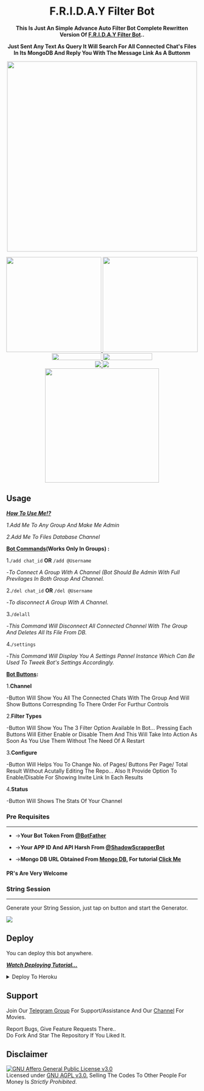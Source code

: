 <h1 align="center">
F.R.I.D.A.Y Filter Bot
</h1>

<p align="center">
<b>This Is Just An Simple Advance Auto Filter Bot Complete Rewritten Version Of <a href='https://github.com/MasterShad0w/FridayFilterBot'>F.R.I.D.A.Y Filter Bot</a>..</b>
</p>
 
<p align="center">
<b>Just Sent Any Text As Query It Will Search For All Connected Chat's Files In Its MongoDB And Reply You With The Message Link As A Buttonm</b>
</p>

<p align="center">
<img src="https://telegra.ph/file/f94c840f80c54492f6d8c.jpg" align="center" width="500" height="500"/>
</p>

<p align="center">
  <a href="https://www.python.org">
    <img src="http://ForTheBadge.com/images/badges/made-with-python.svg" width ="250">
  </a>

  <a href="https://t.me/ShadowKing9o">
    <img src="https://telegra.ph/file/93a7e33b65dc93349c0be.jpg" width="250">
  </a><br>

  <a href="https://t.me/ShadowsArena">
    <img src="https://img.shields.io/badge/Shadow%20Arena-Channel-blue?style=plastic&logo=Telegram" width="130" height="18">
  </a>

  <a href="https://t.me/+9Zhp_GdQVctiNjc1">
    <img src="https://img.shields.io/badge/Movie%20Addaa-Group-blue?style=plastic&logo=Telegram" width="130" height="18">
  </a>
  <br>

  <a href="https://github.com/MasterShad0w/FridayFilterBot/stargazers">
    <img src="https://img.shields.io/github/stars/MasterShad0w/FridayFilterBot?style=social">
  </a>

  <a href="https://github.com/MasterShad0w/FridayFilterBot/fork">
    <img src="https://img.shields.io/github/forks/MasterShad0w/FridayFilterBot?label=Fork&style=social">
  </a>  
  <br>

  <a href="https://youtube.com/channel/UCqVIzF-2AhO_pY4uo8Rr5Hg">
    <img src="https://img.shields.io/badge/Subscribe-Shadow%20Arena-%23FA0606?style=for-the-badge&logo=Youtube" width="300">
  </a>

</p>

## Usage

<b><i><u>How To Use Me!?</u></i></b>

<i>

1.Add Me To Any Group And Make Me Admin

2.Add Me To Files Database Channel

</i>

<b><u>Bot Commands</u>(Works Only In Groups) :</b>

1.<code>/add chat_id</code> <b>OR</b> <code>/add @Username</code>

 -<i>To Connect A Group With A Channel (Bot Should Be Admin With Full Previlages In Both Group And Channel.</i>

2.<code>/del chat_id</code> <b>OR</b> <code>/del @Username</code> 

 -<i>To disconnect A Group With A Channel.</i>

     

3.<code>/delall</code>

 -<i>This Command Will Disconnect All Connected Channel With The Group And Deletes All Its File From DB.</i>

    

4.<code>/settings</code>

 -<i>This Command Will Display You A Settings Pannel Instance Which Can Be Used To Tweek Bot's Settings Accordingly.</i>

<b><u>Bot Buttons</u>:</b>

1.<b>Channel</b> 

 -Button Will Show You All The Connected Chats With The Group And Will Show Buttons Correspnding To There Order For Furthur Controls

            

2.<b>Filter Types</b>

 -Button Will Show You The 3 Filter Option Available In Bot... Pressing Each Buttons Will Either Enable or Disable Them And This Will Take Into Action As Soon As You Use Them Without The Need Of A Restart

3.<b>Configure</b>

 -Button Will Helps You To Change No. of Pages/ Buttons Per Page/ Total Result Without Acutally Editing The Repo... Also It Provide Option To Enable/Disable For Showing Invite Link In Each Results

            

4.<b>Status</b>

 -Button Will Shows The Stats Of Your Channel


### Pre Requisites 
------------------
* ->__Your Bot Token From [@BotFather](http://www.telegram.dog/BotFather)__

* ->__Your APP ID And API Harsh From [@ShadowScrapperBot](http://www.telegram.dog/ShadowScrapperBot)__

* ->__Mongo DB URL Obtained From [Mongo DB](http://www.mongodb.com), For tutorial [Click Me](https://youtu.be/ttX4OEYwpCQ)__

#### PR's Are Very Welcome


### String Session
------------------
Generate your String Session, just tap on button and start the Generator. 

<a href="https://replit.com/@ShadowKing9o/FRIDAY-Filter-Bot?v=1">
  <img src="https://img.shields.io/badge/Generate%20On%20Replit-black?style=for-the-badge&logo=replit">
</a>

## Deploy
You can deploy this bot anywhere.

<i>**[Watch Deploying Tutorial...](https://youtu.be/KTearEPhumc)**</i>

<details><summary>Deploy To Heroku</summary>
<p>
<br>
<a href="https://github.com/AlbertEinsteinTG/af-deploy-script">
  <img src="https://www.herokucdn.com/deploy/button.svg" alt="Deploy">
</a>
</p>
</details>

## Support   
Join Our [Telegram Group](https://www.telegram.dog/ShadowsArena) For Support/Assistance And Our [Channel](https://www.telegram.dog/+9Zhp_GdQVctiNjc1) For Movies.   
   
Report Bugs, Give Feature Requests There..   
Do Fork And Star The Repository If You Liked It.

## Disclaimer
[![GNU Affero General Public License v3.0](https://www.gnu.org/graphics/agplv3-155x51.png)](https://www.gnu.org/licenses/agpl-3.0.en.html#header)    
Licensed under [GNU AGPL v3.0.](https://github.com/CrazyBotsz/Adv-Auto-Filter-Bot-V2/blob/main/LICENSE)
Selling The Codes To Other People For Money Is *Strictly Prohibited*.

